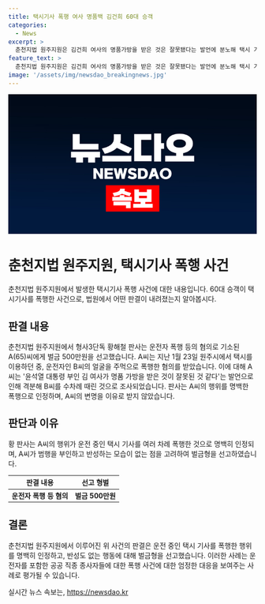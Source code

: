 ```yaml
---
title: 택시기사 폭행 여사 명품백 김건희 60대 승객
categories:
  - News
excerpt: >
  춘천지법 원주지원은 김건희 여사의 명품가방을 받은 것은 잘못됐다는 발언에 분노해 택시 기사를 폭행한 60대 승객에게 벌금 500만원을 선고했다. A씨는 B씨가 운행하는 택시에서 충격적인 발언에 격분해 얼굴을 주먹으로 폭행한 혐의를 받았고, 법원은 이를 명확하게 인정했다. 또한 A씨의 변명을 이해할 수 없고 사죄나 반성의 노력도 부족하다며 형량을 정했다.
feature_text: >
  춘천지법 원주지원은 김건희 여사의 명품가방을 받은 것은 잘못됐다는 발언에 분노해 택시 기사를 폭행한 60대 승객에게 벌금 500만원을 선고했다. A씨는 B씨가 운행하는 택시에서 충격적인 발언에 격분해 얼굴을 주먹으로 폭행한 혐의를 받았고, 법원은 이를 명확하게 인정했다. 또한 A씨의 변명을 이해할 수 없고 사죄나 반성의 노력도 부족하다며 형량을 정했다.
image: '/assets/img/newsdao_breakingnews.jpg'
---
```


<p><img src="/assets/img/newsdao_breakingnews.jpg" alt="pcversion 속보" /></p>

<h1>춘천지법 원주지원, 택시기사 폭행 사건</h1>

<p data-ke-size="size16">춘천지법 원주지원에서 발생한 택시기사 폭행 사건에 대한 내용입니다. 60대 승객이 택시기사를 폭행한 사건으로, 법원에서 어떤 판결이 내려졌는지 알아봅시다.</p>

<h2 data-ke-size="size26">판결 내용</h2>

<p data-ke-size="size16">춘천지법 원주지원에서 형사3단독 황해철 판사는 운전자 폭행 등의 혐의로 기소된 A(65)씨에게 벌금 500만원을 선고했습니다. A씨는 지난 1월 23일 원주시에서 택시를 이용하던 중, 운전자인 B씨의 얼굴을 주먹으로 폭행한 혐의를 받았습니다. 이에 대해 A씨는 '윤석열 대통령 부인 김 여사가 명품 가방을 받은 것이 잘못된 것 같다'는 발언으로 인해 격분해 B씨를 수차례 때린 것으로 조사되었습니다. 판사는 A씨의 행위를 명백한 폭행으로 인정하며, A씨의 변명을 이유로 받지 않았습니다.</p>

<h2 data-ke-size="size26">판단과 이유</h2>

<p data-ke-size="size16">황 판사는 A씨의 행위가 운전 중인 택시 기사를 여러 차례 폭행한 것으로 명백히 인정되며, A씨가 범행을 부인하고 반성하는 모습이 없는 점을 고려하여 벌금형을 선고하였습니다.</p>

<table>
<thead>
<tr>
<th style="text-align: center; height: 17px;"><b>판결 내용</b></th>
<th style="text-align: center; height: 17px;"><b>선고 형벌</b></th>
</tr>
</thead>
<tbody>
<tr>
<td style="text-align: center; height: 17px;"><b>운전자 폭행 등 혐의</b></td>
<td style="text-align: center; height: 17px;"><b>벌금 500만원</b></td>
</tr>
</tbody>
</table>

<h2 data-ke-size="size26">결론</h2>

<p data-ke-size="size16">춘천지법 원주지원에서 이루어진 위 사건의 판결은 운전 중인 택시 기사를 폭행한 행위를 명백히 인정하고, 반성도 없는 행동에 대해 벌금형을 선고했습니다. 이러한 사례는 운전자를 포함한 공공 직종 종사자들에 대한 폭행 사건에 대한 엄정한 대응을 보여주는 사례로 평가될 수 있습니다.</p>
실시간 뉴스 속보는, <a href="https://newsdao.kr" rel="dofollow">https://newsdao.kr</a>


